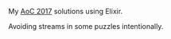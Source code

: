 My [AoC 2017](http://adventofcode.com/2017) solutions using Elixir.

Avoiding streams in some puzzles intentionally.
